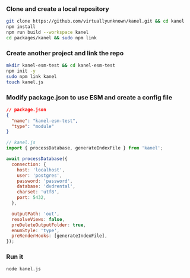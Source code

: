 ### Clone and create a local repository

```bash
git clone https://github.com/virtuallyunknown/kanel.git && cd kanel
npm install
npm run build --workspace kanel
cd packages/kanel && sudo npm link
```

### Create another project and link the repo

```bash
mkdir kanel-esm-test && cd kanel-esm-test
npm init -y
sudo npm link kanel
touch kanel.js
```

### Modify package.json to use ESM and create a config file

```json
// package.json
{
  "name": "kanel-esm-test",
  "type": "module"
}
```

```js
// kanel.js
import { processDatabase, generateIndexFile } from 'kanel';

await processDatabase({
  connection: {
    host: 'localhost',
    user: 'postgres',
    password: 'password',
    database: 'dvdrental',
    charset: 'utf8',
    port: 5432,
  },

  outputPath: 'out',
  resolveViews: false,
  preDeleteOutputFolder: true,
  enumStyle: 'type',
  preRenderHooks: [generateIndexFile],
});
```

### Run it

```bash
node kanel.js
```
